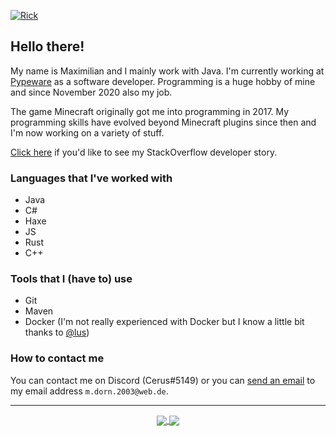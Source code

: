 [![Rick](http://hit.cerus-dev.de/rick)](https://www.youtube.com/watch?v=dQw4w9WgXcQ)

## Hello there!
My name is Maximilian and I mainly work with Java. I'm currently working at [Pypeware](https://github.com/pypeware) as a software developer. Programming is a huge hobby of mine and since November 2020 also my job.

The game Minecraft originally got me into programming in 2017. My programming skills have evolved beyond Minecraft plugins since then and I'm now working on a variety of stuff.

[Click here](https://stackoverflow.com/story/maximilian-dorn) if you'd like to see my StackOverflow developer story.

### Languages that I've worked with
- Java
- C#
- Haxe
- JS
- Rust
- C++

### Tools that I (have to) use
- Git
- Maven
- Docker (I'm not really experienced with Docker but I know a little bit thanks to [@lus](https://github.com/lus))


### How to contact me
You can contact me on Discord (Cerus#5149) or you can [send an email](mailto:m.dorn.2003@web.de) to my email address `m.dorn.2003@web.de`.

----

<p align="center">
  <a href="https://github.com/anuraghazra/github-readme-stats">
    <img align="center" src="https://github-readme-stats.vercel.app/api/top-langs/?username=cerus&theme=nord&layout=compact&show_icons=true" />
  </a>
  <a href="https://github.com/anuraghazra/github-readme-stats">
    <img align="center" src="https://github-readme-stats.vercel.app/api?username=cerus&show_icons=true&theme=nord" />
  </a>
</p>
